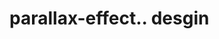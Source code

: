 # parallax-effect.. desgin                                                                                                                                                                                                                                                                                                                                                                                                                                                                                                                                                                                                       

